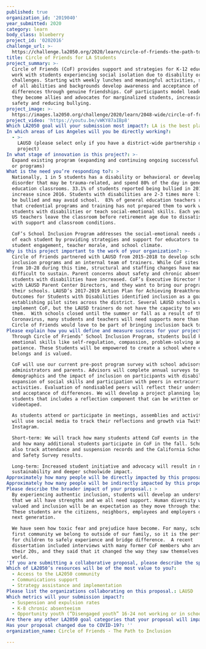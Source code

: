 ```yaml
---
published: true
organization_id: '2019040'
year_submitted: 2020
category: learn
body_class: blueberry
project_id: '0202016'
challenge_url: >-
  https://challenge.la2050.org/2020/learn/circle-of-friends-the-path-to-inclusion/
title: Circle of Friends for LA Students
project_summary: >-
  Circle of Friends (CoF) provides support and strategies for K-12 educators who
  work with students experiencing social isolation due to disability or other
  challenges. Starting with weekly lunches and meaningful activities, students
  of all abilities and backgrounds develop awareness and acceptance of
  differences through genuine friendships. CoF participants model leadership as
  they become allies and advocates for marginalized students, increasing school
  safety and reducing bullying.  
project_image: >-
  https://images.la2050.org/challenge/2020/learn/2048-wide/circle-of-friends-the-path-to-inclusion.jpg
project_video: 'https://youtu.be/vWKY87aIBp8'
Which LA2050 goal will your submission most impact?: LA is the best place to LEARN
In which areas of Los Angeles will you be directly working?:
  - >-
    LAUSD (please select only if you have a district-wide partnership or
    project)
In what stage of innovation is this project?: >-
  Expand existing program (expanding and continuing ongoing successful projects
  or programs)
What is the need you’re responding to?: >
  Nationally, 1 in 5 students has a disability or behavioral or developmental
  disorder that may be trauma-related, and spend 80% of the day in general
  education classrooms. 33.1% of students reported being bullied in 2019, a 5%
  increase since 2016. Students with disabilities are 2-3 times more likely to
  be bullied and may avoid school.  83% of general education teachers report
  that credential programs and training has not prepared them to work with
  students with disabilities or teach social-emotional skills. Each year, 8% of
  US teachers leave the classroom before retirement age due to dissatisfaction
  with support and classroom conditions. 

  CoF’s School Inclusion Program addresses the social-emotional needs and safety
  of each student by providing strategies and support for educators to improve
  student engagement, teacher morale, and school climate. 
Why is this project important to the work of your organization?: >-
  Circle of Friends partnered with LAUSD from 2015-2018 to develop school
  inclusion programs and an internal team of trainers. While CoF sites expanded
  from 10-28 during this time, structural and staffing changes have made it
  difficult to sustain. Parent concerns about safety and chronic absenteeism for
  students with disabilities have increased. CoF’s Executive Director has met
  with LAUSD Parent Center Directors, and they want to bring our program to
  their schools. LAUSD’s 2017-2019 Action Plan for Achieving Breakthroughs in
  Outcomes for Students with Disabilities identified inclusion as a goal,
  establishing pilot sites across the district. Several LAUSD schools want to
  implement CoF, but the LAUSD trainers do not have the capacity to work with
  them.  With schools closed until the summer or fall as a result of the
  Coronavirus, many students and teachers will need supports more than ever.
  Circle of Friends would love to be part of bringing inclusion back to school
Please explain how you will define and measure success for your project.: >
  Through Circle of Friends’ School Inclusion Program, students build key social
  emotional skills like self-regulation, compassion, problem-solving and
  patience. These Students will be empowered to create a school where everyone
  belongs and is valued.

  CoF will use our current pre-post program survey with school advisors,
  administrators and parents. Advisors will complete annual surveys to record
  demographics and the impact of inclusion on participants with disabilities,
  expansion of social skills and participation with peers in extracurricular
  activities. Evaluation of nondisabled peers will reflect their understanding
  and acceptance of differences. We will develop a project planning log for
  students that includes a reflection component that can be written or
  videotaped.

  As students attend or participate in meetings, assemblies and activities, we
  will use social media to track their reflections and growth via Twitter,
  Instagram. 

  Short-term: We will track how many students attend CoF events in the spring
  and how many additional students participate in CoF in the fall. Schools can
  also track attendance and suspension records and the California School Climate
  and Safety Survey results.

  Long-term: Increased student initiative and advocacy will result in more
  sustainability and deeper schoolwide impact.  
Approximately how many people will be directly impacted by this proposal?: '90'
Approximately how many people will be indirectly impacted by this proposal?: '750'
Please describe the broader impact of your proposal.: >
  By experiencing authentic inclusion, students will develop an understanding
  that we all have strengths and we all need support. Human diversity will be
  valued and inclusion will be an expectation as they move through their lives.
  These students are the citizens, neighbors, employees and employers of the
  next generation.  

  We have seen how toxic fear and prejudice have become. For many, school is the
  first community we belong to outside of our family, so it is the perfect place
  for children to safely experience and bridge difference.  A recent
  dissertation included interviews with many former CoF members who are now in
  their 20s, and they said that it changed the way they saw themselves and the
  world. 
'If you are submitting a collaborative proposal, please describe the specific role of partner organizations in the project.': "As a collaborative partner, Los Angeles Unified School District will \n*\tSelect the local district and schools participating\n*\tIdentify onsite CoF Advisors to attend training and be members of the Inclusion Task Force\n*\tArrange coverage and meeting spaces for professional development, planning and meetings\n*\tBe responsible for keeping records of participation, surveys and other documentation for evaluation purposes.\n"
Which of LA2050’s resources will be of the most value to you?:
  - Access to the LA2050 community
  - Communications support
  - Strategy assistance and implementation
Please list the organizations collaborating on this proposal.: LAUSD
Which metrics will your submission impact?:
  - Suspension and expulsion rates
  - K-8 chronic absenteeism
  - Opportunity youth (“Disengaged youth” 16-24 not working or in school)
Are there any other LA2050 goal categories that your proposal will impact?: []
Has your proposal changed due to COVID-19?: ''
organization_name: Circle of Friends - The Path to Inclusion

---
```

